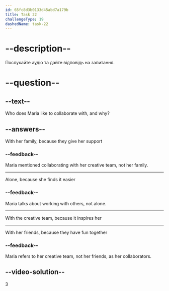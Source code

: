 ```yaml
---
id: 65fc8d3b0133d45abd7a179b
title: Task 22
challengeType: 19
dashedName: task-22
---
```


<!--
AUDIO REFERENCE:
Maria: Well, collaborating with our creative team and brainstorming many ideas really inspires me.
-->

# --description--

Послухайте аудіо та дайте відповідь на запитання.

# --question--

## --text--

Who does Maria like to collaborate with, and why?

## --answers--

With her family, because they give her support

### --feedback--

Maria mentioned collaborating with her creative team, not her family.

---

Alone, because she finds it easier

### --feedback--

Maria talks about working with others, not alone.

---

With the creative team, because it inspires her

---

With her friends, because they have fun together

### --feedback--

Maria refers to her creative team, not her friends, as her collaborators.

## --video-solution--

3
